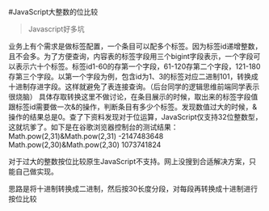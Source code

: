 #JavaScript大整数的位比较
>Javascript好多坑

业务上有个需求是做标签配置，一个条目可以配多个标签。因为标签id递增整数，且不会多。为了方便查询，内容表的标签字段用三个bigint字段表示，一个字段可以表示六十个标签。标签id1-60的存第一个字段，61-120存第二个字段，121-180存第三个字段。以第一个字段为例，包含id为1、3的标签对应二进制101，转换成十进制存进字段。这样就避免了表连接查询。（后台同学的逻辑思维前端同学表示很烧脑）
具体存取转换这里不做讨论，在条目展示的时候，取出来的标签字段值跟标签id需要做一次&的操作，判断条目有多少个标签。发现数值过大的时候，&操作的结果总是0。查了下资料发现对于位运算，JavaScript仅支持32位整数型，这就坑爹了。如下是在谷歌浏览器控制台的测试结果：
Math.pow(2,31)&Math.pow(2,31)
-2147483648
Math.pow(2,30)&Math.pow(2,30)
1073741824

对于过大的整数按位比较原生JavaScript不支持。网上没搜到合适解决方案，只能自己做实现。

思路是将十进制转换成二进制，然后按30长度分段，对每段再转换成十进制进行按位比较